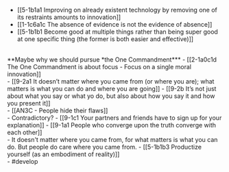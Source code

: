 - [[5-1b1a1 Improving on already existent technology by removing one of its restraints amounts to innovation]]
- [[1-1c6a1c The absence of evidence is not the evidence of absence]]
- [[5-1b1b1 Become good at multiple things rather than being super good at one specific thing (the former is both easier and effective)]]
<br>
**Maybe why we should pursue *the One Commandment***
  - [[2-1a0c1d The One Commandment is about focus - Focus on a single moral innovation]]
<br>
- [[9-2a1 It doesn’t matter where you came from (or where you are); what matters is what you can do and where you are going]]
- [[9-2b It’s not just about what you say or what yo do, but also about how you say it and how you present it]]
<br>
- [[AN3C - People hide their flaws]]
<br>
- Contradictory?
- [[9-1c1 Your partners and friends have to sign up for your explanation]]
- [[9-1a1 People who converge upon the truth converge with each other]]
<br>
- It doesn't matter where you came from, for what matters is what you can do. But people do care where you came from.
- [[5-1b1b3 Productize yourself (as an embodiment of reality)]]
<br>
- #develop
